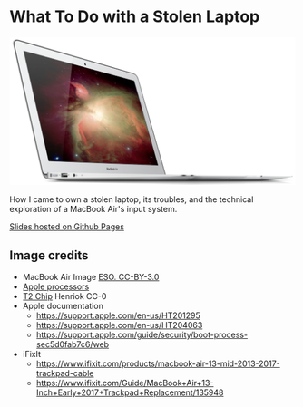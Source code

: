 # What To Do with a Stolen Laptop

<img src="images/MacBook_Air_Mid_2012.png">

How I came to own a stolen laptop,
its troubles, and the technical exploration of a MacBook Air's input system.

[Slides hosted on Github Pages](https://temmeand.github.io/macbook-air-input-fix/)

## Image credits

- MacBook Air Image [ESO. CC-BY-3.0](https://commons.wikimedia.org/wiki/File:MacBook_Air_Mid_2012.png)
- [Apple processors](https://www.howtogeek.com/677270/deja-vu-a-brief-history-of-every-mac-cpu-architecture/)
- [T2 Chip](https://commons.wikimedia.org/wiki/File:Apple_T2_APL1027.jpg) Henriok CC-0
- Apple documentation
  - https://support.apple.com/en-us/HT201295
  - https://support.apple.com/en-us/HT204063
  - https://support.apple.com/guide/security/boot-process-sec5d0fab7c6/web
- iFixIt
  - https://www.ifixit.com/products/macbook-air-13-mid-2013-2017-trackpad-cable
  - https://www.ifixit.com/Guide/MacBook+Air+13-Inch+Early+2017+Trackpad+Replacement/135948
